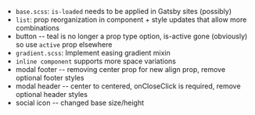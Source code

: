- `base.scss`: `is-loaded` needs to be applied in Gatsby sites (possibly)
- `list`: prop reorganization in component + style updates that allow more combinations
- button -- teal is no longer a prop type option, is-active gone (obviously) so use `active` prop elsewhere
- `gradient.scss`: Implement easing gradient mixin
- `inline component` supports more space variations
- modal footer -- removing center prop for new align prop, remove optional footer styles
- modal header -- center to centered, onCloseClick is required, remove optional header styles
- social icon -- changed base size/height
